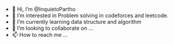 - 👋 Hi, I’m @InquietoPartho
- 👀 I’m interested in Problem solving in codeforces and leetcode.
- 🌱 I’m currently learning data structure and algorithm
- 💞️ I’m looking to collaborate on ...
- 📫 How to reach me ...

<!---
InquietoPartho/InquietoPartho is a ✨ special ✨ repository because its `README.md` (this file) appears on your GitHub profile.
You can click the Preview link to take a look at your changes.
--->
